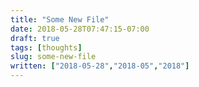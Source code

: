 ```yaml
---
title: "Some New File"
date: 2018-05-28T07:47:15-07:00
draft: true
tags: [thoughts]
slug: some-new-file
written: ["2018-05-28","2018-05","2018"]
---
```


